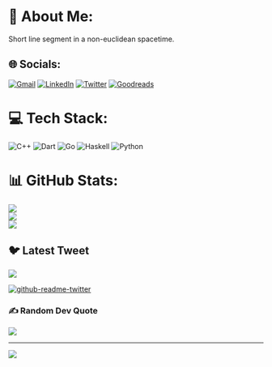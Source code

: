 # 💫 About Me:
Short line segment in a non-euclidean spacetime.

<!-- ![visitor badge](https://visitor-badge.glitch.me/badge?page_id=jwenjian.visitor-badge&left_text=Visitors) -->


## 🌐 Socials:
[![Gmail](https://img.shields.io/badge/Gmail-D14836?style=for-the-badge&logo=gmail&logoColor=white)](mailto://itisdarshan@gmail.com)
[![LinkedIn](https://img.shields.io/badge/linkedin-%230077B5.svg?style=for-the-badge&logo=linkedin&logoColor=white)](https://linkedin.com/in/darshan-as)
[![Twitter](https://img.shields.io/badge/Twitter-%231DA1F2.svg?style=for-the-badge&logo=Twitter&logoColor=white)](https://twitter.com/itisDarshan)
[![Goodreads](https://img.shields.io/badge/Goodreads-F3F1EA?style=for-the-badge&logo=goodreads&logoColor=372213)](https://goodreads.com/darshan-as)

<!--
![Mastodon](https://img.shields.io/badge/-MASTODON-%232B90D9?style=for-the-badge&logo=mastodon&logoColor=white)
![Signal](https://img.shields.io/badge/Signal-%23039BE5.svg?style=for-the-badge&logo=Signal&logoColor=white)
![Reddit](https://img.shields.io/badge/Reddit-FF4500?style=for-the-badge&logo=reddit&logoColor=white)
![Slack](https://img.shields.io/badge/Slack-4A154B?style=for-the-badge&logo=slack&logoColor=white)
![Telegram](https://img.shields.io/badge/Telegram-2CA5E0?style=for-the-badge&logo=telegram&logoColor=white)
![WhatsApp](https://img.shields.io/badge/WhatsApp-25D366?style=for-the-badge&logo=whatsapp&logoColor=white)
![YouTube](https://img.shields.io/badge/YouTube-%23FF0000.svg?style=for-the-badge&logo=YouTube&logoColor=white)
-->


# 💻 Tech Stack:
![C++](https://img.shields.io/badge/c++-%2300599C.svg?style=flat&logo=c%2B%2B&logoColor=white) ![Dart](https://img.shields.io/badge/dart-%230175C2.svg?style=flat&logo=dart&logoColor=white) ![Go](https://img.shields.io/badge/go-%2300ADD8.svg?style=flat&logo=go&logoColor=white) ![Haskell](https://img.shields.io/badge/Haskell-5e5086?style=flat&logo=haskell&logoColor=white) ![Python](https://img.shields.io/badge/python-3670A0?style=flat&logo=python&logoColor=ffdd54)

# 📊 GitHub Stats:
![](https://github-readme-stats.vercel.app/api?username=darshan-as&theme=tokyonight&hide_border=false&include_all_commits=true&count_private=true)<br/>
![](https://github-readme-streak-stats.herokuapp.com/?user=darshan-as&theme=tokyonight&hide_border=false)<br/>
![](https://github-readme-stats.vercel.app/api/top-langs/?username=darshan-as&theme=tokyonight&hide_border=false&include_all_commits=true&count_private=true&layout=compact)

<!--
## 🏆 GitHub Trophies
![](https://github-profile-trophy.vercel.app/?username=darshan-as&theme=tokyonight&no-frame=false&no-bg=false&margin-w=4)
-->

## 🐦 Latest Tweet
[![](https://gtce.itsvg.in/api?username=itisDarshan&theme=tokyonight&icon=user)](https://twitter.com/itisDarshan)

[![github-readme-twitter](https://github-readme-twitter.gazf.vercel.app/api?id=itisDarshan&layout=normal)](https://twitter.com/itisDarshan)


### ✍️ Random Dev Quote
![](https://quotes-github-readme.vercel.app/api?type=horizontal&theme=tokyonight)

---
[![](https://visitcount.itsvg.in/api?id=darshan-as&icon=0&color=0)](https://visitcount.itsvg.in)

<!--
  ## 💰 You can help me by Donating
  [![BuyMeACoffee](https://img.shields.io/badge/Buy%20Me%20a%20Coffee-ffdd00?style=for-the-badge&logo=buy-me-a-coffee&logoColor=black)](https://buymeacoffee.com/darshan-as) [![PayPal](https://img.shields.io/badge/PayPal-00457C?style=for-the-badge&logo=paypal&logoColor=white)](https://paypal.me/darshan-as) [![Patreon](https://img.shields.io/badge/Patreon-F96854?style=for-the-badge&logo=patreon&logoColor=white)](https://patreon.com/darshan-as) [![Ko-Fi](https://img.shields.io/badge/Ko--fi-F16061?style=for-the-badge&logo=ko-fi&logoColor=white)](https://ko-fi.com/darshan-as) 
-->

  
<!-- Proudly created with GPRM ( https://gprm.itsvg.in ) -->
